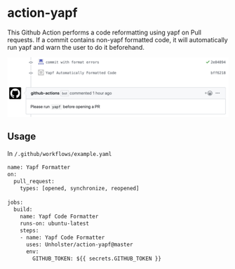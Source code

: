 # action-yapf

This Github Action performs a code reformatting using yapf on Pull requests. If a commit contains non-yapf formatted code, it will automatically run yapf and warn the user to do it beforehand.

![Screenshot](https://github.com/Unholster/action-yapf/blob/master/Screenshot.png)

## Usage

In `/.github/workflows/example.yaml`
```
name: Yapf Formatter
on:
  pull_request:
    types: [opened, synchronize, reopened]

jobs:
  build:
    name: Yapf Code Formatter
    runs-on: ubuntu-latest
    steps:
    - name: Yapf Code Formatter
      uses: Unholster/action-yapf@master
      env:
        GITHUB_TOKEN: ${{ secrets.GITHUB_TOKEN }} 
```
